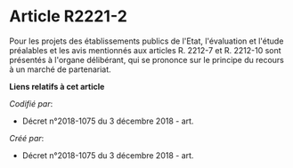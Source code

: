 # Article R2221-2

Pour les projets des établissements publics de l'Etat, l'évaluation et l'étude préalables et les avis mentionnés aux articles
R. 2212-7 et R. 2212-10 sont présentés à l'organe délibérant, qui se prononce sur le principe du recours à un marché de
partenariat.

**Liens relatifs à cet article**

_Codifié par_:

  - Décret n°2018-1075 du 3 décembre 2018 - art.

_Créé par_:

  - Décret n°2018-1075 du 3 décembre 2018 - art.
